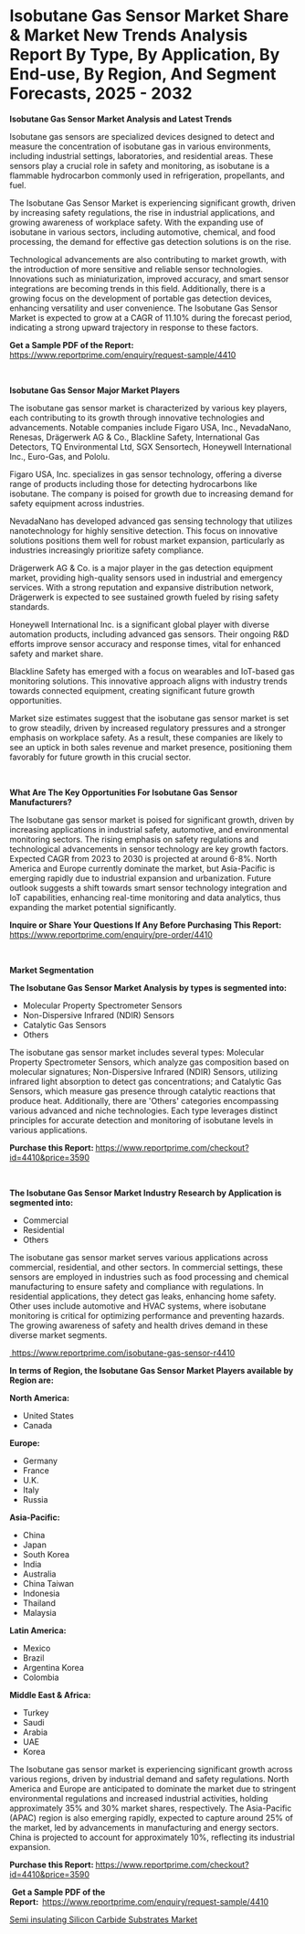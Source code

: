 <p><h1>Isobutane Gas Sensor Market Share & Market New Trends Analysis Report By Type, By Application, By End-use, By Region, And Segment Forecasts, 2025 - 2032</h1></p><p><strong>Isobutane Gas Sensor Market Analysis and Latest Trends</strong></p>
<p><p>Isobutane gas sensors are specialized devices designed to detect and measure the concentration of isobutane gas in various environments, including industrial settings, laboratories, and residential areas. These sensors play a crucial role in safety and monitoring, as isobutane is a flammable hydrocarbon commonly used in refrigeration, propellants, and fuel. </p><p>The Isobutane Gas Sensor Market is experiencing significant growth, driven by increasing safety regulations, the rise in industrial applications, and growing awareness of workplace safety. With the expanding use of isobutane in various sectors, including automotive, chemical, and food processing, the demand for effective gas detection solutions is on the rise.</p><p>Technological advancements are also contributing to market growth, with the introduction of more sensitive and reliable sensor technologies. Innovations such as miniaturization, improved accuracy, and smart sensor integrations are becoming trends in this field. Additionally, there is a growing focus on the development of portable gas detection devices, enhancing versatility and user convenience. The Isobutane Gas Sensor Market is expected to grow at a CAGR of 11.10% during the forecast period, indicating a strong upward trajectory in response to these factors.</p></p>
<p><strong>Get a Sample PDF of the Report:&nbsp;</strong> <a href="https://www.reportprime.com/enquiry/request-sample/4410?utm_campaign=2639&utm_medium=2&utm_source=Github&utm_content=ia&utm_term=19032025&utm_id=isobutane-gas-sensor">https://www.reportprime.com/enquiry/request-sample/4410</a></p>
<p>&nbsp;</p>
<p><strong>Isobutane Gas Sensor Major Market Players</strong></p>
<p><p>The isobutane gas sensor market is characterized by various key players, each contributing to its growth through innovative technologies and advancements. Notable companies include Figaro USA, Inc., NevadaNano, Renesas, Drägerwerk AG & Co., Blackline Safety, International Gas Detectors, TQ Environmental Ltd, SGX Sensortech, Honeywell International Inc., Euro-Gas, and Pololu.</p><p>Figaro USA, Inc. specializes in gas sensor technology, offering a diverse range of products including those for detecting hydrocarbons like isobutane. The company is poised for growth due to increasing demand for safety equipment across industries.</p><p>NevadaNano has developed advanced gas sensing technology that utilizes nanotechnology for highly sensitive detection. This focus on innovative solutions positions them well for robust market expansion, particularly as industries increasingly prioritize safety compliance.</p><p>Drägerwerk AG & Co. is a major player in the gas detection equipment market, providing high-quality sensors used in industrial and emergency services. With a strong reputation and expansive distribution network, Drägerwerk is expected to see sustained growth fueled by rising safety standards.</p><p>Honeywell International Inc. is a significant global player with diverse automation products, including advanced gas sensors. Their ongoing R&D efforts improve sensor accuracy and response times, vital for enhanced safety and market share.</p><p>Blackline Safety has emerged with a focus on wearables and IoT-based gas monitoring solutions. This innovative approach aligns with industry trends towards connected equipment, creating significant future growth opportunities. </p><p>Market size estimates suggest that the isobutane gas sensor market is set to grow steadily, driven by increased regulatory pressures and a stronger emphasis on workplace safety. As a result, these companies are likely to see an uptick in both sales revenue and market presence, positioning them favorably for future growth in this crucial sector.</p></p>
<p>&nbsp;</p>
<p><strong>What Are The Key Opportunities For Isobutane Gas Sensor Manufacturers?</strong></p>
<p><p>The Isobutane gas sensor market is poised for significant growth, driven by increasing applications in industrial safety, automotive, and environmental monitoring sectors. The rising emphasis on safety regulations and technological advancements in sensor technology are key growth factors. Expected CAGR from 2023 to 2030 is projected at around 6-8%. North America and Europe currently dominate the market, but Asia-Pacific is emerging rapidly due to industrial expansion and urbanization. Future outlook suggests a shift towards smart sensor technology integration and IoT capabilities, enhancing real-time monitoring and data analytics, thus expanding the market potential significantly.</p></p>
<p><strong>Inquire or Share Your Questions If Any Before Purchasing This Report:</strong> <a href="https://www.reportprime.com/enquiry/pre-order/4410?utm_campaign=2639&utm_medium=2&utm_source=Github&utm_content=ia&utm_term=19032025&utm_id=isobutane-gas-sensor">https://www.reportprime.com/enquiry/pre-order/4410</a></p>
<p>&nbsp;</p>
<p><strong>Market Segmentation</strong></p>
<p><strong>The Isobutane Gas Sensor Market Analysis by types is segmented into:</strong></p>
<p><ul><li>Molecular Property Spectrometer Sensors</li><li>Non-Dispersive Infrared (NDIR) Sensors</li><li>Catalytic Gas Sensors</li><li>Others</li></ul></p>
<p><p>The isobutane gas sensor market includes several types: Molecular Property Spectrometer Sensors, which analyze gas composition based on molecular signatures; Non-Dispersive Infrared (NDIR) Sensors, utilizing infrared light absorption to detect gas concentrations; and Catalytic Gas Sensors, which measure gas presence through catalytic reactions that produce heat. Additionally, there are 'Others' categories encompassing various advanced and niche technologies. Each type leverages distinct principles for accurate detection and monitoring of isobutane levels in various applications.</p></p>
<p><strong>Purchase this Report:&nbsp;</strong><a href="https://www.reportprime.com/checkout?id=4410&price=3590&utm_campaign=2639&utm_medium=2&utm_source=Github&utm_content=ia&utm_term=19032025&utm_id=isobutane-gas-sensor">https://www.reportprime.com/checkout?id=4410&price=3590</a></p>
<p>&nbsp;</p>
<p><strong>The Isobutane Gas Sensor Market Industry Research by Application is segmented into:</strong></p>
<p><ul><li>Commercial</li><li>Residential</li><li>Others</li></ul></p>
<p><p>The isobutane gas sensor market serves various applications across commercial, residential, and other sectors. In commercial settings, these sensors are employed in industries such as food processing and chemical manufacturing to ensure safety and compliance with regulations. In residential applications, they detect gas leaks, enhancing home safety. Other uses include automotive and HVAC systems, where isobutane monitoring is critical for optimizing performance and preventing hazards. The growing awareness of safety and health drives demand in these diverse market segments.</p></p>
<p><a href="https://www.reportprime.com/isobutane-gas-sensor-r4410?utm_campaign=2639&utm_medium=2&utm_source=Github&utm_content=ia&utm_term=19032025&utm_id=isobutane-gas-sensor">&nbsp;https://www.reportprime.com/isobutane-gas-sensor-r4410</a></p>
<p><strong>In terms of Region, the Isobutane Gas Sensor Market Players available by Region are:</strong></p>
<p>
    <p> <strong> North America: </strong>
        <ul>
            <li>United States</li>
            <li>Canada</li>
        </ul>
        </p> 
    <p> <strong> Europe: </strong>
        <ul>
            <li>Germany</li>
            <li>France</li>
            <li>U.K.</li>
            <li>Italy</li>
            <li>Russia</li>
        </ul>
        </p> 
    <p> <strong> Asia-Pacific: </strong>
        <ul>
            <li>China</li>
            <li>Japan</li>
            <li>South Korea</li>
            <li>India</li>
            <li>Australia</li>
            <li>China Taiwan</li>
            <li>Indonesia</li>
            <li>Thailand</li>
            <li>Malaysia</li>
        </ul>
        </p> 
    <p> <strong> Latin America: </strong>
        <ul>
            <li>Mexico</li>
            <li>Brazil</li>
            <li>Argentina Korea</li>
            <li>Colombia</li>
        </ul>
        </p> 
    <p> <strong> Middle East & Africa: </strong>
        <ul>
            <li>Turkey</li>
            <li>Saudi</li>
            <li>Arabia</li>
            <li>UAE</li>
            <li>Korea</li>
        </ul>
    </p>
    </p>
<p><p>The Isobutane gas sensor market is experiencing significant growth across various regions, driven by industrial demand and safety regulations. North America and Europe are anticipated to dominate the market due to stringent environmental regulations and increased industrial activities, holding approximately 35% and 30% market shares, respectively. The Asia-Pacific (APAC) region is also emerging rapidly, expected to capture around 25% of the market, led by advancements in manufacturing and energy sectors. China is projected to account for approximately 10%, reflecting its industrial expansion.</p></p>
<p><strong>Purchase this Report: </strong><a href="https://www.reportprime.com/checkout?id=4410&price=3590&utm_campaign=2639&utm_medium=2&utm_source=Github&utm_content=ia&utm_term=19032025&utm_id=isobutane-gas-sensor">https://www.reportprime.com/checkout?id=4410&price=3590</a></p>
<p>&nbsp;<strong>Get a Sample PDF of the Report:&nbsp;&nbsp;</strong><a href="https://www.reportprime.com/enquiry/request-sample/4410?utm_campaign=2639&utm_medium=2&utm_source=Github&utm_content=ia&utm_term=19032025&utm_id=isobutane-gas-sensor">https://www.reportprime.com/enquiry/request-sample/4410</a></p>
<p><strong></strong></p>
<p><p><a href="https://github.com/hartsockdonnette82/Market-Research-Report-List-1/blob/main/semi-insulating-silicon-carbide-substrates-market.md?utm_campaign=2639&utm_medium=2&utm_source=Github&utm_content=ia&utm_term=19032025&utm_id=isobutane-gas-sensor">Semi insulating Silicon Carbide Substrates Market</a></p></p>